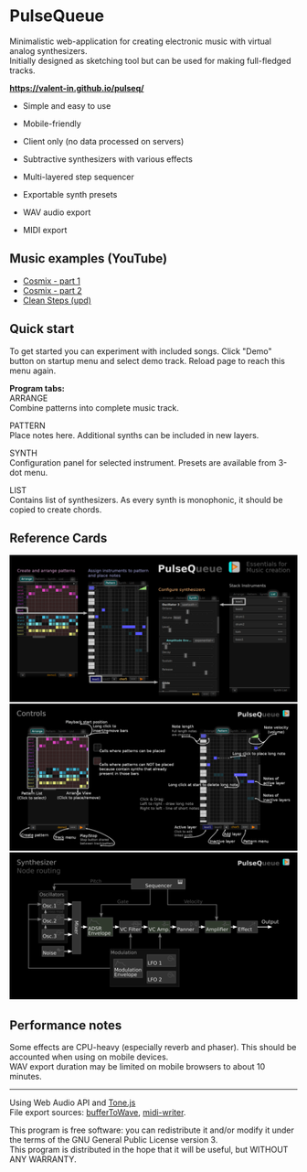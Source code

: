 # PulseQueue

Minimalistic web-application for creating electronic music with virtual analog synthesizers.  
Initially designed as sketching tool but can be used for making full-fledged tracks.

**https://valent-in.github.io/pulseq/**

- Simple and easy to use
- Mobile-friendly
- Client only (no data processed on servers)

- Subtractive synthesizers with various effects
- Multi-layered step sequencer
- Exportable synth presets
- WAV audio export
- MIDI export

## Music examples (YouTube)
- [Cosmix - part 1](https://www.youtube.com/watch?v=KkLsClq37w4)
- [Cosmix - part 2](https://www.youtube.com/watch?v=8_aYqIMCa2k)
- [Clean Steps (upd)](https://www.youtube.com/watch?v=2IaCb21nIZU)

## Quick start
To get started you can experiment with included songs. Click "Demo" button on startup menu and select demo track. Reload page to reach this menu again.

**Program tabs:**  
ARRANGE  
Combine patterns into complete music track.

PATTERN  
Place notes here. Additional synths can be included in new layers.

SYNTH  
Configuration panel for selected instrument. Presets are available from 3-dot menu.

LIST  
Contains list of synthesizers. As every synth is monophonic, it should be copied to create chords.

## Reference Cards
![overview card](refcards/refcard-overview.png)
![controls card](refcards/refcard-controls.png)
![routing card](refcards/refcard-synth.png)

## Performance notes
Some effects are CPU-heavy (especially reverb and phaser). This should be accounted when using on mobile devices.  
WAV export duration may be limited on mobile browsers to about 10 minutes.

---
Using Web Audio API and [Tone.js](https://github.com/Tonejs/Tone.js)  
File export sources:
[bufferToWave](https://github.com/rwgood18/javascript-audio-file-dynamics-compressor),
[midi-writer](https://github.com/carter-thaxton/midi-file).

This program is free software: you can redistribute it and/or modify it under the terms of the GNU General Public License version 3.  
This program is distributed in the hope that it will be useful, but WITHOUT ANY WARRANTY.